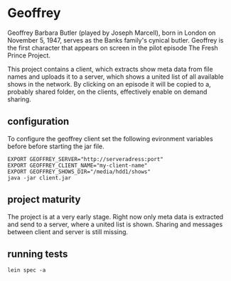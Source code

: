 # Geoffrey

Geoffrey Barbara Butler (played by Joseph Marcell), born in London on November 
5, 1947, serves as the Banks family's cynical butler. Geoffrey is the first 
character that appears on screen in the pilot episode The Fresh Prince Project. 

This project contains a client, which extracts show meta data from file names and
uploads it to a server, which shows a united list of all available shows
in the network.
By clicking on an episode it will be copied to a, probably shared folder, on the
clients, effectively enable on demand sharing.

## configuration 

To configure the geoffrey client set the following evironment variables before
before starting the jar file.

```
EXPORT GEOFFREY_SERVER="http://serveradress:port"
EXPORT GEOFFREY_CLIENT_NAME="my-client-name"
EXPORT GEOFFREY_SHOWS_DIR="/media/hdd1/shows"
java -jar client.jar
```


## project maturity

The project is at a very early stage.
Right now only meta data is extracted and send to a server, where
a united list is shown.
Sharing and messages between client and server is still missing.

## running tests

`lein spec -a`
